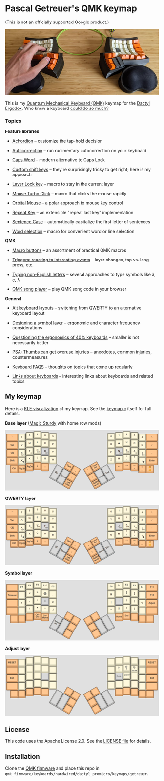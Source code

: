 # Pascal Getreuer's QMK keymap

(This is not an officially supported Google product.)

![Dactyl Ergodox](doc/dactyl_ergodox.jpg)

This is my [Quantum Mechanical Keyboard (QMK)](https://docs.qmk.fm) keymap for
the [Dactyl
Ergodox](https://ohkeycaps.com/products/built-to-order-dactyl-manuform-keyboard).
Who knew a keyboard [could do so
much?](https://getreuer.info/posts/keyboards/tour/index.html)

### Topics

**Feature libraries**

* [Achordion](https://getreuer.info/posts/keyboards/achordion/index.html)
  &ndash; customize the tap-hold decision

* [Autocorrection](https://getreuer.info/posts/keyboards/autocorrection/index.html)
  &ndash; run rudimentary autocorrection on your keyboard

* [Caps Word](https://getreuer.info/posts/keyboards/caps-word/index.html)
  &ndash; modern alternative to Caps Lock

* [Custom shift
  keys](https://getreuer.info/posts/keyboards/custom-shift-keys/index.html)
  &ndash; they're surprisingly tricky to get right; here is my approach

* [Layer Lock key](https://getreuer.info/posts/keyboards/layer-lock/index.html)
  &ndash; macro to stay in the current layer

* [Mouse Turbo
  Click](https://getreuer.info/posts/keyboards/mouse-turbo-click/index.html)
  &ndash; macro that clicks the mouse rapidly

* [Orbital
  Mouse](https://getreuer.info/posts/keyboards/orbital-mouse/index.html) &ndash;
  a polar approach to mouse key control

* [Repeat Key](https://getreuer.info/posts/keyboards/repeat-key/index.html)
  &ndash; an extensible "repeat last key" implementation

* [Sentence Case](https://getreuer.info/posts/keyboards/sentence-case/index.html)
  &ndash; automatically capitalize the first letter of sentences

* [Word selection](https://getreuer.info/posts/keyboards/select-word/index.html)
  &ndash; macro for convenient word or line selection

**QMK**

* [Macro buttons](https://getreuer.info/posts/keyboards/macros/index.html)
  &ndash; an assortment of practical QMK macros

* [Triggers: reacting to interesting
  events](https://getreuer.info/posts/keyboards/triggers/index.html) &ndash;
  layer changes, tap vs. long press, etc.

* [Typing non-English
  letters](https://getreuer.info/posts/keyboards/non-english/index.html) &ndash;
  several approaches to type symbols like &auml;, &ccedil;, &lambda;

* [QMK song
  player](https://getreuer.info/posts/keyboards/qmk-song-player/index.html)
  &ndash; play QMK song code in your browser 
 
**General**

* [Alt keyboard
  layouts](https://getreuer.info/posts/keyboards/alt-layouts/index.html) &ndash;
  switching from QWERTY to an alternative keyboard layout

* [Designing a symbol
  layer](https://getreuer.info/posts/keyboards/symbol-layer/index.html) &ndash;
  ergonomic and character frequency considerations

* [Questioning the ergonomics of 40%
  keyboards](https://getreuer.info/posts/keyboards/40-percent-ergo/index.html)
  &ndash; smaller is not necessarily better

* [PSA: Thumbs can get overuse
  injuries](https://getreuer.info/posts/keyboards/thumb-ergo/index.html) &ndash;
  anecdotes, common injuries, countermeasures

* [Keyboard FAQS](https://getreuer.info/posts/keyboards/faqs/index.html) &ndash;
  thoughts on topics that come up regularly

* [Links about
  keyboards](https://getreuer.info/posts/keyboards/links/index.html) &ndash;
  interesting links about keyboards and related topics


## My keymap

Here is a [KLE visualization](http://www.keyboard-layout-editor.com/) of my
keymap. See the [keymap.c](keymap.c) itself for full details.

**Base layer** ([Magic
Sturdy](https://github.com/Ikcelaks/keyboard_layouts/blob/main/magic_sturdy/magic_sturdy.md) with home row mods)

![Base layer](doc/layout_base.png)

**QWERTY layer**

![QWERTY layer](doc/layout_qwerty.png)

**Symbol layer**

![Symbol layer](doc/layout_symbol.png)

**Adjust layer**

![Adjust layer](doc/layout_adjust.png)


## License

This code uses the Apache License 2.0. See the [LICENSE file](LICENSE.txt) for
details.


## Installation

Clone the [QMK firmware](https://github.com/qmk/qmk_firmware) and place this
repo in `qmk_firmware/keyboards/handwired/dactyl_promicro/keymaps/getreuer`.



